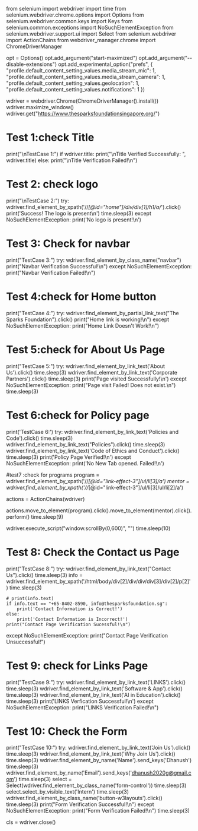from selenium import webdriver
import time
from selenium.webdriver.chrome.options import Options
from selenium.webdriver.common.keys import Keys
from selenium.common.exceptions import NoSuchElementException
from selenium.webdriver.support.ui import Select
from selenium.webdriver import ActionChains
from webdriver_manager.chrome import ChromeDriverManager

opt = Options()
opt.add_argument("start-maximized")
opt.add_argument("--disable-extensions")
opt.add_experimental_option("prefs", { \
"profile.default_content_setting_values.media_stream_mic": 1,
"profile.default_content_setting_values.media_stream_camera": 1,
"profile.default_content_setting_values.geolocation": 1,
"profile.default_content_setting_values.notifications": 1
})

wdriver = webdriver.Chrome(ChromeDriverManager().install())
wdriver.maximize_window()
wdriver.get("https://www.thesparksfoundationsingapore.org/")


# Test 1:check Title
print("\nTestCase 1:")
if wdriver.title:
    print("\nTitle Verified Successfully: ", wdriver.title)
else:
    print("\nTitle Verification Failed!\n")

# Test 2: check logo
print("\nTestCase 2:")
try:
    wdriver.find_element_by_xpath('//*[@id="home"]/div/div[1]/h1/a/*').click()
    print('Success! The logo is present\n')
    time.sleep(3)
except NoSuchElementException:
    print('No logo is present!\n')

# Test 3: Check for navbar 
print("TestCase 3:")
try:
    wdriver.find_element_by_class_name("navbar")
    print("Navbar Verification Successful!\n")
except NoSuchElementException:
    print("Navbar Verification Failed!\n")

# Test 4:check for Home button
print("TestCase 4:")
try:
    wdriver.find_element_by_partial_link_text("The Sparks Foundation").click()
    print("Home link is working!\n")
except NoSuchElementException:
    print("Home Link Doesn't Work!\n")


# Test 5:check for About Us Page
print("TestCase 5:")
try:
    wdriver.find_element_by_link_text('About Us').click()
    time.sleep(3)
    wdriver.find_element_by_link_text('Corporate Partners').click()
    time.sleep(3)
    print('Page visited Successfully!\n')
except NoSuchElementException:
    print("Page visit Failed! Does not exist.\n")
    time.sleep(3)

# Test 6:check for Policy page
print('TestCase 6:')
try:
    wdriver.find_element_by_link_text('Policies and Code').click()
    time.sleep(3)
    wdriver.find_element_by_link_text("Policies").click()
    time.sleep(3)
    wdriver.find_element_by_link_text('Code of Ethics and Conduct').click()
    time.sleep(3)
    print('Policy Page Verified!\n')
except NoSuchElementException:
    print('No New Tab opened. Failed!\n')

#test7 :check for programs
program = wdriver.find_element_by_xpath('//*[@id="link-effect-3"]/ul/li[3]/a')
mentor = wdriver.find_element_by_xpath('//*[@id="link-effect-3"]/ul/li[3]/ul/li[2]/a')

actions = ActionChains(wdriver)

actions.move_to_element(program).click().move_to_element(mentor).click().perform()
time.sleep(9)

wdriver.execute_script("window.scrollBy(0,600)", "")
time.sleep(10)


# Test 8: Check the Contact us Page
print("TestCase 8:")
try:
    wdriver.find_element_by_link_text("Contact Us").click()
    time.sleep(3)
    info = wdriver.find_element_by_xpath('/html/body/div[2]/div/div/div[3]/div[2]/p[2]')
    time.sleep(3)

    # print(info.text)
    if info.text == "+65-8402-8590, info@thesparksfoundation.sg":
        print('Contact Information is Correct!')
    else:
        print('Contact Information is Incorrect!')
    print("Contact Page Verification Sucessful!\n")
except NoSuchElementException:
    print("Contact Page Verification Unsuccessful!")

# Test 9: check for Links Page
print("TestCase 9:")
try:
    wdriver.find_element_by_link_text('LINKS').click()
    time.sleep(3)
    wdriver.find_element_by_link_text('Software & App').click()
    time.sleep(3)
    wdriver.find_element_by_link_text('AI in Education').click()
    time.sleep(3)
    print('LINKS Verfication Successful!\n')
except NoSuchElementException:
    print("LINKS Verification Failed!\n")

# Test 10: Check the Form
print("TestCase 10:")
try:
    wdriver.find_element_by_link_text('Join Us').click()
    time.sleep(3)
    wdriver.find_element_by_link_text('Why Join Us').click()
    time.sleep(3)
    wdriver.find_element_by_name('Name').send_keys('Dhanush')
    time.sleep(3)
    wdriver.find_element_by_name('Email').send_keys('dhanush2020g@gmail.com')
    time.sleep(3)
    select = Select(wdriver.find_element_by_class_name('form-control'))
    time.sleep(3)
    select.select_by_visible_text('Intern')
    time.sleep(3)
    wdriver.find_element_by_class_name('button-w3layouts').click()
    time.sleep(3)
    print("Form Verification Successful!\n")
except NoSuchElementException:
    print("Form Verification Failed!\n")
    time.sleep(3)


cls = wdriver.close()
